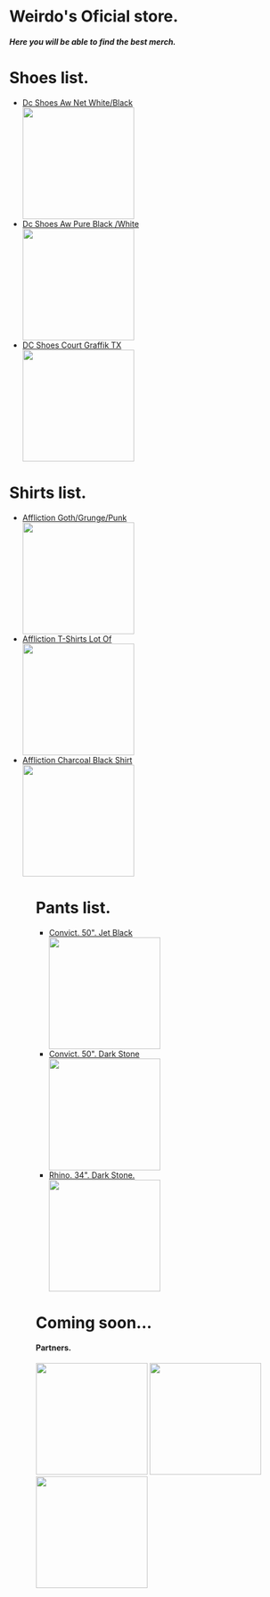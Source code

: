 <!DOCTYPE html>
<html>
<body>
<h1>Weirdo's Oficial store.</h1>
<h5>Here you will be able to find the <strong>best</strong> merch.</h5>
<h1>Shoes list.</h1>
<ul>
  <li><a href=https://www.lokalskate.com.br/tenis/dc/tenis-dc-shoes-aw-net-whiteblack>Dc Shoes Aw Net White/Black<a></li>
<img src=https://photos6.spartoo.pt/photos/232/23262988/23262988_500_A.jpg Width="200" Height="200">
<li><a href=https://www.tribalskateshop.com.br/tenis-dc-aw-pure-black-white/p>Dc Shoes Aw Pure Black /White<a></li>
<img src=https://static.tribalskateshop.com.br/produto/multifotos/837185023_4_837185023.png Width="200" Height="200">
<li><a href=https://www.netshoes.com.br/dc-tenis-dc-shoes-court-graffik-tx-AB2-0640-006-44>DC Shoes Court Graffik TX</a></li>
<img src=https://static.netshoes.com.br/produtos/dc-tenis-dc-shoes-court-graffik-tx/06/AB2-0640-006/AB2-0640-006_zoom1.jpg?ts=1630714103&ims=544x Width="200" Height="200">
</ul>
<h1>Shirts list.</h1>
<ul>
<li><a href=https://www.carousell.ph/p/affliction-goth-grunge-punk-shirt-1182484317/>Affliction Goth/Grunge/Punk<a></li>
<img src=https://media.karousell.com/media/photos/products/2022/9/2/affliction_gothgrungepunk_shir_1662148654_97a96164_progressive.jpg Width="200" Height="200">
<li><a href=https://discountbloc.ru/archive/products/w2zwxzvxyyzx.html>Affliction T-Shirts Lot Of</a></li>
<img src=https://i.ebayimg.com/images/g/0v4AAOSwyNpkOWkZ/s-l1600.jpg Width="200" Height="200">
<li><a href=https://www.ebay.com/itm/255879533384>Affliction Charcoal Black Shirt</a></li>
<img src=https://i.ebayimg.com/images/g/6PwAAOSwaMtjmpNx/s-l1200.webp Width="200" Height="200">
<ul>
<h1>Pants list.</h1>
<ul>
<li><a href=https://jnco.com/products/convict-black>Convict. 50". Jet Black</a></li>
<img src=https://jnco.com/cdn/shop/files/20230621_EcommShoot_JNCO_KenM_1185_grande.jpg?v=1687990267 Width="200" Height="200">
<li><a href=https://jnco.com/products/convict-50-dark-stone>Convict. 50". Dark Stone</a></li>
<img src=https://jnco.com/cdn/shop/files/20230621_EcommShoot_JNCO_KenM_1150_grande.jpg?v=1687990189 Width="200" Height="200">
<li><a href=https://jnco.com/products/rhino-34-dark-stone>Rhino. 34". Dark Stone.</a></li>
<img src=https://jnco.com/cdn/shop/files/20230622_EcommShoot_JNCO_KenM_0351_grande.jpg?v=1687990936 Width="200" Height="200">
</ul>
<h1>Coming soon...</h1>
<h4>Partners.</h4>
<img src=https://w7.pngwing.com/pngs/52/833/png-transparent-dc-shoe-co-usa-hd-logo.png Width="200" Height="200">
<img src=https://www.afflictionclothing.com/cdn/shop/files/AFF-LOGO_ed19edea-c4b0-48ee-92b2-df74bcad19da_2048x.png?v=1613639487 Width="200" Height="200">
<img src=https://www.pressrelease.com/files/4d/66/74daac62bc42f29d88117b8460f3.png Width="200" Height="200">
</body>
</html>
